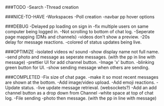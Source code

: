 ###TODO
-Search
-Thread creation


###NICE-TO-HAVE
-Workspaces
-Poll creation
-navbar pp hover options


###DEBUG
-Delayed pp loading on sign in
-fix multiple users on same computer being logged in.
-Not scrolling to bottom of chat log.
-Seperate page mapping (DMs and channels)
-videos don't show a preview.
-20s delay for message reactions.
-colored of status updates being live.


###OPTIMIZE
-isolated videos w/ sound
-show display name not full name.
-send photo and message as seperate messages. (with the pp in line with message)
-prettier UI for add channel button.
-Image 'x' button.
-blinking green button for UI.
-show sending message when others are sending.


###COMPLETED
-Fix size of chat page.
-make it so most recent messages are shown at the bottom.
-Add image/video upload.
-Add emoji reactions.
-Update status.
-live update message retrieval. (websockets?)
-Add an add channel button as a drop down from Channel
-white space at top of chat log.
-File sending
-photo then message.  (with the pp in line with message)

